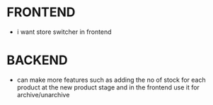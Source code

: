 # FRONTEND

- i want store switcher in frontend

# BACKEND

- can make more features such as adding the no of stock for each product at the new product stage and in the frontend use it for archive/unarchive
